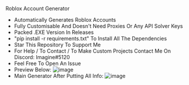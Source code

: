 Roblox Account Generator
- Automatically Generates Roblox Accounts
- Fully Customisable And Doesn't Need Proxies Or Any API Solver Keys
- Packed .EXE Version In Releases
- "pip install -r requirements.txt" To Install All The Dependencies
- Star This Repository To Support Me
- For Help / To Contact / To Make Custom Projects Contact Me On Discord: Imagine#5120
- Feel Free To Open An Issue
- Preview Below:
![image](https://user-images.githubusercontent.com/74649094/200195116-cb619bc1-690a-412a-a8bc-a553fe5519ee.png)
- Main Generator After Putting All Info:
![image](https://user-images.githubusercontent.com/74649094/200195118-32f46dec-7a36-4ead-aa3e-8fa29774e10c.png)
